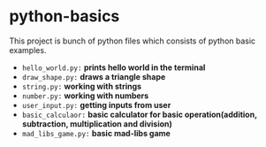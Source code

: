 # python-basics

This project is bunch of python files which consists of python basic examples.

- `hello_world.py:` **prints hello world in the terminal**
- `draw_shape.py:` **draws a triangle shape**    
- `string.py:` **working with strings**
- `number.py:` **working with numbers**
- `user_input.py:` **getting inputs from user**
- `basic_calculaor:` **basic calculator for basic operation(addition, subtraction, multiplication and division)**
- `mad_libs_game.py:` **basic mad-libs game**